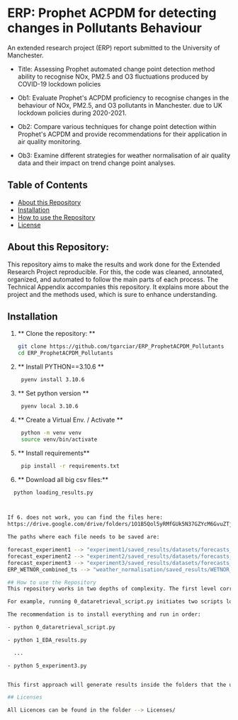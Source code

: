 # ERP: Prophet ACPDM for detecting changes in Pollutants Behaviour
An extended research project (ERP) report submitted to the University of Manchester.

- Title: Assessing Prophet automated change point detection method ability to recognise NOx, PM2.5 and O3 fluctuations produced by COVID-19 lockdown policies

- Ob1: Evaluate Prophet's ACPDM proficiency to recognise changes in the behaviour of NOx, PM2.5, and O3 pollutants in Manchester. due to UK lockdown policies during 2020-2021.

- Ob2: Compare various techniques for change point detection within Prophet's ACPDM and provide recommendations for their application in air quality monitoring.

- Ob3: Examine different strategies for weather normalisation of air quality data and their impact on trend change point analyses.

## Table of Contents

- [About this Repository](#about)
- [Installation](#installation)
- [How to use the Repository](#howto)
- [License](#license)

## About this Repository:
This repository aims to make the results and work done for the Extended Research Project reproducible. For this, the code was cleaned, annotated, organized, and automated to follow the main parts of each process. The Technical Appendix accompanies this repository. It explains more about the project and the methods used, which is sure to enhance understanding.

## Installation

1. ** Clone the repository: **
   ```bash
   git clone https://github.com/tgarciar/ERP_ProphetACPDM_Pollutants
   cd ERP_ProphetACPDM_Pollutants

2. ** Install PYTHON==3.10.6 **
   ```bash
    pyenv install 3.10.6

3. ** Set python version   **
   ```bash
    pyenv local 3.10.6

4. ** Create a Virtual Env. / Activate **
   ```bash
    python -m venv venv
    source venv/bin/activate

5. ** Install requirements**
   ```bash
    pip install -r requirements.txt

6. ** Download all big csv files:**
  ```bash
    python loading_results.py



If 6. does not work, you can find the files here:
https://drive.google.com/drive/folders/1O1B5Qol5yRMfGUk5N37GZYcM6GvuZTjy?usp=sharing

The paths where each file needs to be saved are:

forecast_experiment1 --> "experiment1/saved_results/datasets/forecasts_experiment1.csv"
forecast_experiment2 --> "experiment2/saved_results/datasets/forecasts_experiment2.csv"
forecast_experiment3 --> "experiment3/saved_results/datasets/forecasts_experiment3.csv"
ERP_WETNOR_combined_ts --> "weather_normalisation/saved_results/WETNOR_timeseries/ERP_WETNOR_combined_ts.csv"

## How to use the Repository
This repository works in two depths of complexity. The first level corresponds to the Python Scripts found in the main Directory. You might recognise them because they have a number that conforms to the part of the process. These run other scripts inside the folders.

For example, running 0_dataretrieval_script.py initiates two scripts located inside the data_retrieval folder: 01_download_AURNgovdata.py and 02_merging_stations_AURNgovdata.py. This also provides the opportunity to explore 01_download_AURNgovdata.py (second-level deep) and understand its functionality. At this level, you have the flexibility to adjust hyperparameters and examine the code in detail.

The recommendation is to install everything and run in order:

  - python 0_dataretrieval_script.py

  - python 1_EDA_results.py

    ...

  - python 5_experiment3.py


This first approach will generate results inside the folders that the users can start to see and understand. The Technical Appendix and the code (annotations) contain more information on the process.

## Licenses

All Licences can be found in the folder --> Licenses/

